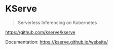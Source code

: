 # KServe

> Serverless Inferencing on Kubernetes

<https://github.com/kserve/kserve>

Documentation:
<https://kserve.github.io/website/>
